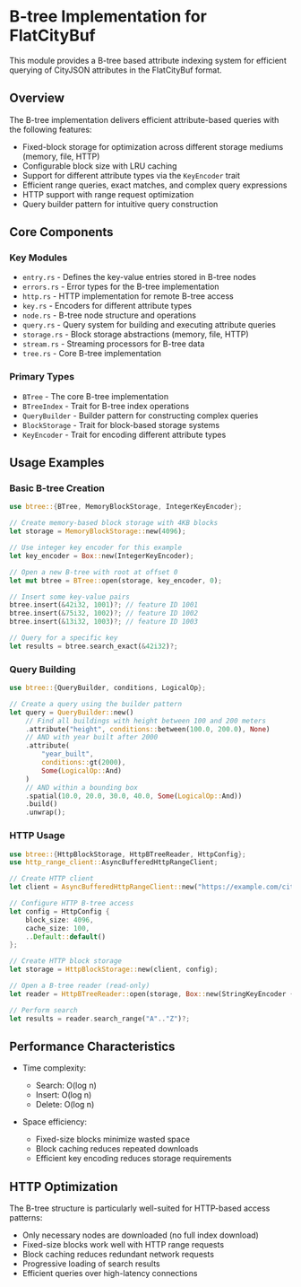 # B-tree Implementation for FlatCityBuf

This module provides a B-tree based attribute indexing system for efficient querying of CityJSON attributes in the FlatCityBuf format.

## Overview

The B-tree implementation delivers efficient attribute-based queries with the following features:

- Fixed-block storage for optimization across different storage mediums (memory, file, HTTP)
- Configurable block size with LRU caching
- Support for different attribute types via the `KeyEncoder` trait
- Efficient range queries, exact matches, and complex query expressions
- HTTP support with range request optimization
- Query builder pattern for intuitive query construction

## Core Components

### Key Modules

- `entry.rs` - Defines the key-value entries stored in B-tree nodes
- `errors.rs` - Error types for the B-tree implementation
- `http.rs` - HTTP implementation for remote B-tree access
- `key.rs` - Encoders for different attribute types
- `node.rs` - B-tree node structure and operations
- `query.rs` - Query system for building and executing attribute queries
- `storage.rs` - Block storage abstractions (memory, file, HTTP)
- `stream.rs` - Streaming processors for B-tree data
- `tree.rs` - Core B-tree implementation

### Primary Types

- `BTree` - The core B-tree implementation
- `BTreeIndex` - Trait for B-tree index operations
- `QueryBuilder` - Builder pattern for constructing complex queries
- `BlockStorage` - Trait for block-based storage systems
- `KeyEncoder` - Trait for encoding different attribute types

## Usage Examples

### Basic B-tree Creation

```rust
use btree::{BTree, MemoryBlockStorage, IntegerKeyEncoder};

// Create memory-based block storage with 4KB blocks
let storage = MemoryBlockStorage::new(4096);

// Use integer key encoder for this example
let key_encoder = Box::new(IntegerKeyEncoder);

// Open a new B-tree with root at offset 0
let mut btree = BTree::open(storage, key_encoder, 0);

// Insert some key-value pairs
btree.insert(&42i32, 1001)?; // feature ID 1001
btree.insert(&75i32, 1002)?; // feature ID 1002
btree.insert(&13i32, 1003)?; // feature ID 1003

// Query for a specific key
let results = btree.search_exact(&42i32)?;
```

### Query Building

```rust
use btree::{QueryBuilder, conditions, LogicalOp};

// Create a query using the builder pattern
let query = QueryBuilder::new()
    // Find all buildings with height between 100 and 200 meters
    .attribute("height", conditions::between(100.0, 200.0), None)
    // AND with year built after 2000
    .attribute(
        "year_built", 
        conditions::gt(2000), 
        Some(LogicalOp::And)
    )
    // AND within a bounding box
    .spatial(10.0, 20.0, 30.0, 40.0, Some(LogicalOp::And))
    .build()
    .unwrap();
```

### HTTP Usage

```rust
use btree::{HttpBlockStorage, HttpBTreeReader, HttpConfig};
use http_range_client::AsyncBufferedHttpRangeClient;

// Create HTTP client
let client = AsyncBufferedHttpRangeClient::new("https://example.com/city.btree");

// Configure HTTP B-tree access
let config = HttpConfig {
    block_size: 4096,
    cache_size: 100,
    ..Default::default()
};

// Create HTTP block storage
let storage = HttpBlockStorage::new(client, config);

// Open a B-tree reader (read-only)
let reader = HttpBTreeReader::open(storage, Box::new(StringKeyEncoder { prefix_length: 8 }), 0);

// Perform search
let results = reader.search_range("A".."Z")?;
```

## Performance Characteristics

- Time complexity:
  - Search: O(log n)
  - Insert: O(log n)
  - Delete: O(log n)
  
- Space efficiency:
  - Fixed-size blocks minimize wasted space
  - Block caching reduces repeated downloads
  - Efficient key encoding reduces storage requirements

## HTTP Optimization

The B-tree structure is particularly well-suited for HTTP-based access patterns:

- Only necessary nodes are downloaded (no full index download)
- Fixed-size blocks work well with HTTP range requests
- Block caching reduces redundant network requests
- Progressive loading of search results
- Efficient queries over high-latency connections 